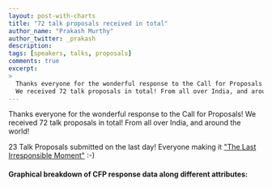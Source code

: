 ```yaml
---
layout: post-with-charts
title: "72 talk proposals received in total"
author_name: "Prakash Murthy"
author_twitter: _prakash
description:
tags: [speakers, talks, proposals]
comments: true
excerpt:
>
  Thanks everyone for the wonderful response to the Call for Proposals! 
  We received 72 talk proposals in total! From all over India, and around the world!
---
```


Thanks everyone for the wonderful response to the Call for Proposals! 
We received 72 talk proposals in total! 
From all over India, and around the world!

23 Talk Proposals submitted on the last day! Everyone making it 
["The Last Irresponsible Moment"](https://twitter.com/leenasn/status/393390363345317888) :-)


#### Graphical breakdown of CFP response data along different attributes:
